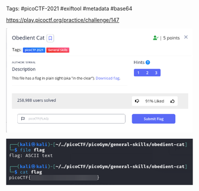 Tags: #picoCTF-2021 #exiftool #metadata #base64

https://play.picoctf.org/practice/challenge/147

![](../../../../_attachments/Pasted%20image%2020240417191946.png)

![](../../../../_attachments/Pasted%20image%2020240417192536.png)